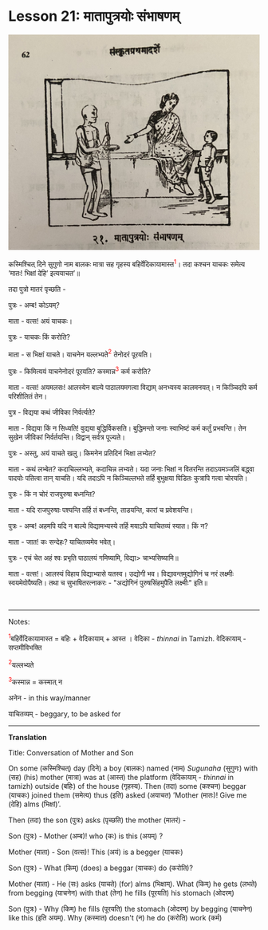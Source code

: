 # Lesson 21: मातापुत्रयोः संभाषणम्
![picture of boy mother and a beggar](./images/r1l21.jpg)

कस्मिश्चित् दिने सुगुणो नाम बालकः मात्रा सह गृहस्य बहिर्वेदिकायामास्त<span style="color:red"><sup>1</sup></span>। तदा कश्चन याचकः समेत्य ’मातः! भिक्षां देहि’ इत्ययाचत’॥

तदा पुत्रो मातरं पृच्छति -

पुत्रः - अम्ब! कोऽयम्?

माता - वत्स! अयं याचकः।

पुत्रः - याचकः किं करोति?

माता - स भिक्षां याचते। याचनेन यल्लभ्यते<span style="color:red"><sup>2</sup></span> तेनोदरं पूरयति।

पुत्रः  - किमित्ययं याचनेनोदरं पूरयति? कस्मान्न<span style="color:red"><sup>3</sup></span> कर्म करोति?

माता - वत्स! अयमलसः! आलस्येन बाल्ये पाठालयमगत्वा विद्याम् अनभ्यस्य कालमनयत्। न किञ्चिदपि कर्म परिशीलितं तेन।

पुत्र - विद्यया कथं जीविका निर्वर्त्यते?

माता - विद्यया किं न सिध्यति! वुद्यया बुद्धिर्विकसति। बुद्धिमन्तो जनाः स्वाभिष्टं कर्म कर्तुं प्रभवन्ति। तेन सुखेन जीविकां निर्वर्तयन्ति। विद्वान् सर्वत्र पूज्यते।

पुत्रः - अस्तु, अयं याचते खलु। किमनेन प्रतिदिनं भिक्षा लभ्येत?

माता - कथं लभ्बेत? कदाचिल्लभ्यते, कदाचिन्न लभ्यते। यदा जनाः भिक्षां न वितरन्ति तदाऽयमञ्जलिं बद्ध्वा पादयोः पतित्वा तान् याचति। यदि तदाऽपि न किञ्चिल्लभते तर्हि बुभुक्षया पिडितः कुत्रापि गत्वा चोरयति।

पुत्रः - किं न चोरं राजपुरुषा बध्नन्ति?

माता - यदि राजपुरुषाः पश्यन्ति तर्हि तं बध्नन्ति, ताडयन्ति, कारां च प्रवेशयन्ति।

पुत्रः - अम्ब! अहमपि यदि न बाल्ये विद्यामभ्यस्ये तर्हि मयाऽपि याचितव्यं स्यात। किं न?

माता - जात! कः सन्देहः? याचितव्यमेव भवेत्।

पुत्रः - एचं चेत अहं श्वः प्रभृति पाठालयं गमिष्यामि, विद्या> चाभ्यसिष्यामि॥

माता - वत्स!। आलस्यं विहाय विद्याभ्यासे यतस्व। उद्योगी भव। विद्यावन्तमुद्योगिनं च नरं लक्ष्मीः स्वयमेवोपैष्यति। तथा च सुभाषितरत्नाकरः - "अद्योगिनं पुरुषसिंहमुपैति लक्ष्मीः" इति॥

<BR>

---

Notes:

<span style="color:red"><sup>1</sup></span>बहिर्वेदिकायामास्त = बहिः + वेदिकायाम् + आस्त । वेदिका  - *thinnai* in Tamizh.  वेदिकायाम् - सप्तमीविभक्ति

<span style="color:red"><sup>2</sup></span>यल्लभ्यते

<span style="color:red"><sup>3</sup></span>कस्मान्न = कस्मात् न



अनेन - in this way/manner

याचितव्यम् - beggary, to be asked for

--- 

**Translation**

Title: Conversation of Mother and Son

On some (कस्मिश्चित्) day (दिने) a boy (बालकः) named (नाम) *Sugunaha* (सुगुणः) with (सह) (his) mother (मात्रा) was at (आस्त) the platform (वेदिकायाम् - *thinnai* in tamizh) outside (बहिः) of the house (गृहस्य). Then (तदा) some (कश्चन) beggar (याचकः) joined them (समेत्य) thus (इति) asked (अयाचत) ’Mother (मातः)! Give me (देहि) alms (भिक्षां)’.

Then (तदा) the son (पुत्रः) asks (पृच्छति) the mother (मातरं) -

Son (पुत्रः) - Mother (अम्ब)! who (कः) is this (अयम्) ?

Mother (माता) - Son (वत्स)! This (अयं) is a begger (याचकः)

Son (पुत्रः) - What (किम्) (does) a beggar (याचकः) do (करोति)?

Mother (माता) - He (सः) asks (याचते) (for) alms (भिक्षाम्). What (किम्) he gets (लभते) from begging (याचनेन) with that (तेन) he fills (पूरयति) his stomach (ओदरम्)

Son (पुत्रः) - Why (किम्) he fills (पूरयति) the stomach (ओदरम्) by begging (याचनेन) like this (इति अयम्). Why (कस्मात) doesn't (न) he do (करोति) work (कर्म) 